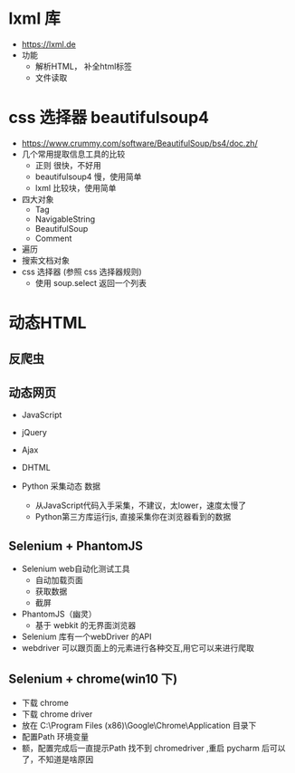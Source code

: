 # lxml  库
 - https://lxml.de
 - 功能
    - 解析HTML， 补全html标签
    - 文件读取


# css 选择器      beautifulsoup4
 - https://www.crummy.com/software/BeautifulSoup/bs4/doc.zh/
 - 几个常用提取信息工具的比较
    - 正则 很快，不好用
    - beautifulsoup4 慢，使用简单
    - lxml 比较块，使用简单
 - 四大对象
    - Tag
    - NavigableString
    - BeautifulSoup
    - Comment
 - 遍历
 - 搜索文档对象
 - css 选择器 (参照 css 选择器规则)
    - 使用 soup.select 返回一个列表 

# 动态HTML 
## 反爬虫   
## 动态网页
 - JavaScript
 - jQuery
 - Ajax      
 - DHTML  

 - Python 采集动态 数据
    - 从JavaScript代码入手采集，不建议，太lower，速度太慢了
    - Python第三方库运行js, 直接采集你在浏览器看到的数据
## Selenium + PhantomJS
 - Selenium  web自动化测试工具
    - 自动加载页面
    - 获取数据
    - 截屏
 - PhantomJS（幽灵）
    - 基于 webkit 的无界面浏览器
 - Selenium 库有一个webDriver 的API
 - webdriver 可以跟页面上的元素进行各种交互,用它可以来进行爬取

## Selenium + chrome(win10 下)
 - 下载 chrome
 - 下载 chrome driver 
 - 放在 C:\Program Files (x86)\Google\Chrome\Application 目录下
 - 配置Path 环境变量
 - 额，配置完成后一直提示Path 找不到 chromedriver ,重启 pycharm 后可以了，不知道是啥原因
 

     